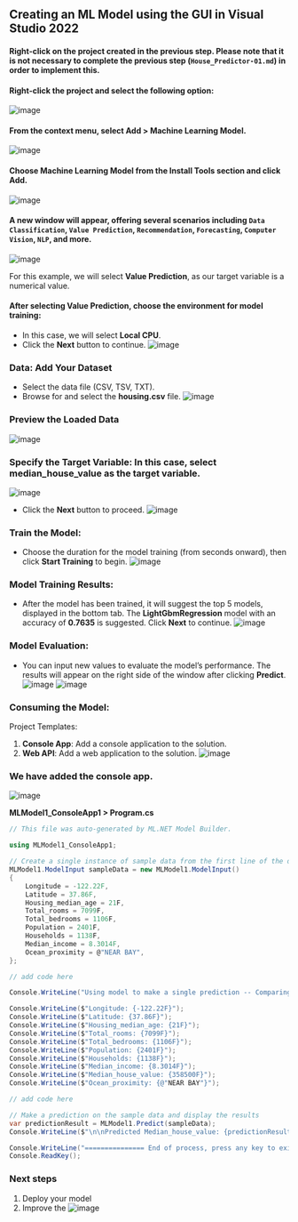 ## Creating an ML Model using the GUI in Visual Studio 2022

#### Right-click on the project created in the previous step. Please note that it is not necessary to complete the previous step (`House_Predictor-01.md`) in order to implement this.

#### Right-click the project and select the following option:
![image](https://github.com/user-attachments/assets/9ded4c6c-5659-4d1f-ba1c-d80166e1d29b)

#### From the context menu, select **Add > Machine Learning Model**.
![image](https://github.com/user-attachments/assets/38b1d31a-db31-4cac-8720-bb74e10bc625)

#### Choose **Machine Learning Model** from the Install Tools section and click **Add**.
![image](https://github.com/user-attachments/assets/7f52e2aa-e0ef-4f3f-8300-22439d4cef85)

#### A new window will appear, offering several scenarios including `Data Classification`, `Value Prediction`, `Recommendation`, `Forecasting`, `Computer Vision`, `NLP`, and more. 
![image](https://github.com/user-attachments/assets/c570aeea-a6e4-45d9-a1fa-2ded3ebacba0)

For this example, we will select **Value Prediction**, as our target variable is a numerical value.

#### After selecting **Value Prediction**, choose the environment for model training:
- In this case, we will select **Local CPU**.
- Click the **Next** button to continue.
![image](https://github.com/user-attachments/assets/97f53578-d9b1-4804-a174-9e518d8e9a16)

### Data: Add Your Dataset
- Select the data file (CSV, TSV, TXT).
- Browse for and select the **housing.csv** file.
![image](https://github.com/user-attachments/assets/13634f25-7551-452b-b3ad-f94a12d6c624)

### Preview the Loaded Data
![image](https://github.com/user-attachments/assets/a0972ac8-17be-41f7-b56b-ea0d420d9b1a)

### Specify the Target Variable: In this case, select **median_house_value** as the target variable.
![image](https://github.com/user-attachments/assets/c69930c0-b29f-4533-bd52-868a68f994c1)

- Click the **Next** button to proceed.
![image](https://github.com/user-attachments/assets/3ac9b030-c019-4663-9fb9-1fc268cf2149)

### Train the Model:
- Choose the duration for the model training (from seconds onward), then click **Start Training** to begin.
![image](https://github.com/user-attachments/assets/5e09f0ec-56f0-4180-afcf-79eda605eba0)

### Model Training Results:
- After the model has been trained, it will suggest the top 5 models, displayed in the bottom tab. The **LightGbmRegression** model with an accuracy of **0.7635** is suggested. Click **Next** to continue.
![image](https://github.com/user-attachments/assets/383d9b1c-b105-4ef3-8571-5e1ecf7eb581)

### Model Evaluation:
- You can input new values to evaluate the model’s performance. The results will appear on the right side of the window after clicking **Predict**.
![image](https://github.com/user-attachments/assets/233db789-4f6a-4b72-b2bf-84d886bc86e2)
![image](https://github.com/user-attachments/assets/24397bdd-0d8a-4209-b1de-54eb42e03698)

### Consuming the Model:
Project Templates:
1. **Console App**: Add a console application to the solution.
2. **Web API**: Add a web application to the solution.
![image](https://github.com/user-attachments/assets/2352d11f-0a01-4bae-9e9f-f6676b9bcb7c)

### We have added the console app.
![image](https://github.com/user-attachments/assets/51fa5889-798f-49f7-aef3-415b37c689ed)

**MLModel1_ConsoleApp1 > Program.cs**

```csharp
// This file was auto-generated by ML.NET Model Builder. 

using MLModel1_ConsoleApp1;

// Create a single instance of sample data from the first line of the dataset for model input
MLModel1.ModelInput sampleData = new MLModel1.ModelInput()
{
    Longitude = -122.22F,
    Latitude = 37.86F,
    Housing_median_age = 21F,
    Total_rooms = 7099F,
    Total_bedrooms = 1106F,
    Population = 2401F,
    Households = 1138F,
    Median_income = 8.3014F,
    Ocean_proximity = @"NEAR BAY",
};

// add code here

Console.WriteLine("Using model to make a single prediction -- Comparing actual and predicted Median_house_value based on sample data...\n\n");

Console.WriteLine($"Longitude: {-122.22F}");
Console.WriteLine($"Latitude: {37.86F}");
Console.WriteLine($"Housing_median_age: {21F}");
Console.WriteLine($"Total_rooms: {7099F}");
Console.WriteLine($"Total_bedrooms: {1106F}");
Console.WriteLine($"Population: {2401F}");
Console.WriteLine($"Households: {1138F}");
Console.WriteLine($"Median_income: {8.3014F}");
Console.WriteLine($"Median_house_value: {358500F}");
Console.WriteLine($"Ocean_proximity: {@"NEAR BAY"}");

// add code here

// Make a prediction on the sample data and display the results
var predictionResult = MLModel1.Predict(sampleData);
Console.WriteLine($"\n\nPredicted Median_house_value: {predictionResult.Score}\n\n");

Console.WriteLine("=============== End of process, press any key to exit ===============");
Console.ReadKey();
```

### Next steps
1. Deploy your model
2. Improve the 
![image](https://github.com/user-attachments/assets/fc5020db-7a38-42b6-9b48-12da8758bef7)





